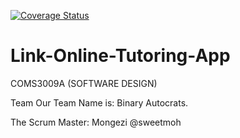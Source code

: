 [![Coverage Status](https://coveralls.io/repos/github/DonaldMbara/Link-Online-Tutoring-App-/badge.svg?branch=master)](https://coveralls.io/github/DonaldMbara/Link-Online-Tutoring-App-?branch=master)

# Link-Online-Tutoring-App
COMS3009A (SOFTWARE DESIGN)

Team
Our Team Name is: Binary Autocrats.

The Scrum Master: Mongezi @sweetmoh
